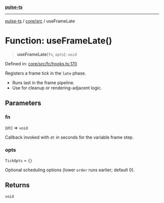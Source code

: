 [**pulse-ts**](../../../README.md)

***

[pulse-ts](../../../README.md) / [core/src](../README.md) / useFrameLate

# Function: useFrameLate()

> **useFrameLate**(`fn`, `opts`): `void`

Defined in: [core/src/fc/hooks.ts:170](https://github.com/jlehett/pulse-ts/blob/95f7e0ab0aafbcd2aad691251c554317b3dfe19c/packages/core/src/fc/hooks.ts#L170)

Registers a frame tick in the `late` phase.

- Runs last in the frame pipeline.
- Use for cleanup or rendering-adjacent logic.

## Parameters

### fn

(`dt`) => `void`

Callback invoked with `dt` in seconds for the variable frame step.

### opts

`TickOpts` = `{}`

Optional scheduling options (lower `order` runs earlier; default 0).

## Returns

`void`
